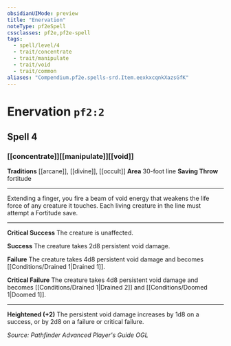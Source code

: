 ```yaml
---
obsidianUIMode: preview
title: "Enervation"
noteType: pf2eSpell
cssclasses: pf2e,pf2e-spell
tags:
  - spell/level/4
  - trait/concentrate
  - trait/manipulate
  - trait/void
  - trait/common
aliases: "Compendium.pf2e.spells-srd.Item.eexkxcqnkXazsGfK" 
---
```

# Enervation  `pf2:2`  
## Spell 4
### [[concentrate]][[manipulate]][[void]]
**Traditions** [[arcane]], [[divine]], [[occult]]
**Area** 30-foot line
**Saving Throw**  fortitude
* * * 
Extending a finger, you fire a beam of void energy that weakens the life force of any creature it touches. Each living creature in the line must attempt a Fortitude save.

* * *

**Critical Success** The creature is unaffected.

**Success** The creature takes 2d8 persistent void damage.

**Failure** The creature takes 4d8 persistent void damage and becomes [[Conditions/Drained 1|Drained 1]].

**Critical Failure** The creature takes 4d8 persistent void damage and becomes [[Conditions/Drained 1|Drained 2]] and [[Conditions/Doomed 1|Doomed 1]].

* * *

**Heightened (+2)** The persistent void damage increases by 1d8 on a success, or by 2d8 on a failure or critical failure.

*Source: Pathfinder Advanced Player's Guide*
*OGL*